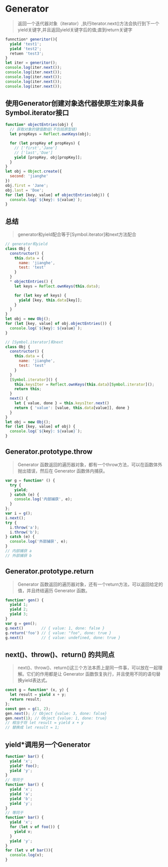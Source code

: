 # Generator
> 返回一个迭代器对象（iterator）,执行iterator.next()方法会执行到下一个yield关键字,并且返回yield关键字后的值;直到return关键字
```javascript
funnction* generitor(){
  yield 'test1';
  yield 'test2';
  retuen 'test3';
}
let iter = generitor();
console.log(iter.next());
console.log(iter.next());
console.log(iter.next());
console.log(iter.next());
console.log(iter.next());
```

## 使用Generator创建对象迭代器使原生对象具备Symbol.iterator接口
```javascript
function* objectEntries(obj) {
  // 获取对象的键值数组(不包括原型链)
  let propKeys = Reflect.ownKeys(obj);

  for (let propKey of propKeys) {
    // ['first','Jane']
    // ['last','Doe']
    yield [propKey, obj[propKey]];
  }
}
let obj = Object.create({
  second: 'jianghe'
})
obj.first = 'Jane';
obj.last = 'Doe';
for (let [key, value] of objectEntries(obj)) {
  console.log(`${key}: ${value}`);
}
```

## 总结
> generator和yield配合等于[Symbol.iterator]和next方法配合
```javascript
// generator和yield
class Obj {
  constructor() {
    this.data = {
      name: 'jianghe',
      test: 'test'
    }
  }
  * objectEntries() {
    let keys = Reflect.ownKeys(this.data);

    for (let key of keys) {
      yield [key, this.data[key]];
    }
  }
}
let obj = new Obj();
for (let [key, value] of obj.objectEntries()) {
  console.log(`${key}: ${value}`);
}

// [Symbol.iterator]和next
class Obj {
  constructor() {
    this.data = {
      name: 'jianghe',
      test: 'test'
    }
  }
  [Symbol.iterator]() {
    this.keysIter = Reflect.ownKeys(this.data)[Symbol.iterator]();
    return this;
  }
  next() {
    let { value, done } = this.keysIter.next()
    return { 'value': [value, this.data[value]], done }
  }
}
let obj = new Obj();
for (let [key, value] of obj) {
  console.log(`${key}: ${value}`);
}
```

## Generator.prototype.throw
> Generator 函数返回的遍历器对象，都有一个throw方法，可以在函数体外抛出错误，然后在 Generator 函数体内捕获。
```javascript
var g = function* () {
  try {
    yield;
  } catch (e) {
    console.log('内部捕获', e);
  }
};
var i = g();
i.next();
try {
  i.throw('a');
  i.throw('b');
} catch (e) {
  console.log('外部捕获', e);
}
// 内部捕获 a
// 外部捕获 b
```

## Generator.prototype.return
> Generator 函数返回的遍历器对象，还有一个return方法，可以返回给定的值，并且终结遍历 Generator 函数。
```javascript
function* gen() {
  yield 1;
  yield 2;
  yield 3;
}
var g = gen();
g.next()        // { value: 1, done: false }
g.return('foo') // { value: "foo", done: true }
g.next()        // { value: undefined, done: true }
```

## next()、throw()、return() 的共同点
> next()、throw()、return()这三个方法本质上是同一件事，可以放在一起理解。它们的作用都是让 Generator 函数恢复执行，并且使用不同的语句替换yield表达式。
```javascript
const g = function* (x, y) {
  let result = yield x + y;
  return result;
};
const gen = g(1, 2);
gen.next(); // Object {value: 3, done: false}
gen.next(1); // Object {value: 1, done: true}
// 相当于将 let result = yield x + y
// 替换成 let result = 1;
```

## yield*调用另一个Generator
```javascript
function* bar() {
  yield 'x';
  yield* foo();
  yield 'y';
}
// 等同于
function* bar() {
  yield 'x';
  yield 'a';
  yield 'b';
  yield 'y';
}
// 等同于
function* bar() {
  yield 'x';
  for (let v of foo()) {
    yield v;
  }
  yield 'y';
}
for (let v of bar()){
  console.log(v);
}
```
